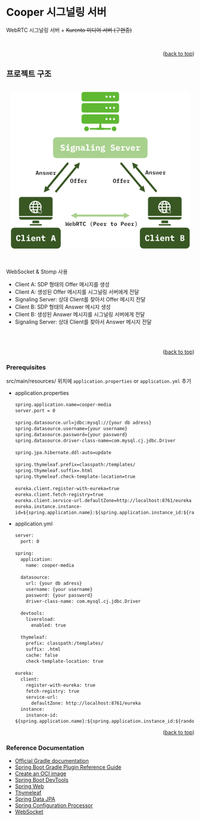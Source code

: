 <a name="readme-top"></a>
# Cooper 시그널링 서버

WebRTC 시그널링 서버 + ~~Kurento 미디어 서버 (구현중)~~

<br>

<p align="right">(<a href="#readme-top">back to top</a>)</p>

## 프로젝트 구조
<div align="center">
  <br>
  <img src="info/WebRTC Signaling.png" width="480">
</div>

<br>
<br>

  WebSocket & Stomp 사용
  - Client A: SDP 형태의 Offer 메시지를 생성
  - Client A: 생성된 Offer 메시지를 시그널링 서버에게 전달
  - Signaling Server: 상대 Client를 찾아서 Offer 메시지 전달
  - Client B: SDP 형태의 Answer 메시지 생성
  - Client B: 생성된 Answer 메시지를 시그널링 서버에게 전달
  - Signaling Server: 상대 Client를 찾아서 Answer 메시지 전달 

<br>
<br>


<p align="right">(<a href="#readme-top">back to top</a>)</p>

### Prerequisites

src/main/resources/ 위치에 `application.properties` or `application.yml` 추가
* application.properties
  ```
  spring.application.name=cooper-media
  server.port = 0

  spring.datasource.url=jdbc:mysql://{your db adress}
  spring.datasource.username={your username}
  spring.datasource.password={your password}
  spring.datasource.driver-class-name=com.mysql.cj.jdbc.Driver

  spring.jpa.hibernate.ddl-auto=update

  spring.thymeleaf.prefix=classpath:/templates/
  spring.thymeleaf.suffix=.html
  spring.thymeleaf.check-template-location=true

  eureka.client.register-with-eureka=true
  eureka.client.fetch-registry=true
  eureka.client.service-url.defaultZone=http://localhost:8761/eureka
  eureka.instance.instance-id=${spring.application.name}:${spring.application.instance_id:${random.value}}
  ```
* application.yml
  ```
  server:
    port: 0

  spring:
    application:
      name: cooper-media
  
    datasource:
      url: {your db adress}
      username: {your username}
      password: {your password}
      driver-class-name: com.mysql.cj.jdbc.Driver
  
    devtools:
      livereload:
        enabled: true
  
    thymeleaf:
      prefix: classpath:/templates/
      suffix: .html
      cache: false
      check-template-location: true
  
  eureka:
    client:
      register-with-eureka: true
      fetch-registry: true
      service-url:
        defaultZone: http://localhost:8761/eureka
    instance:
      instance-id: ${spring.application.name}:${spring.application.instance_id:${random.value}}
  ```
  
<p align="right">(<a href="#readme-top">back to top</a>)</p>

### Reference Documentation

* [Official Gradle documentation](https://docs.gradle.org)
* [Spring Boot Gradle Plugin Reference Guide](https://docs.spring.io/spring-boot/docs/3.2.4/gradle-plugin/reference/html/)
* [Create an OCI image](https://docs.spring.io/spring-boot/docs/3.2.4/gradle-plugin/reference/html/#build-image)
* [Spring Boot DevTools](https://docs.spring.io/spring-boot/docs/3.2.4/reference/htmlsingle/index.html#using.devtools)
* [Spring Web](https://docs.spring.io/spring-boot/docs/3.2.4/reference/htmlsingle/index.html#web)
* [Thymeleaf](https://docs.spring.io/spring-boot/docs/3.2.4/reference/htmlsingle/index.html#web.servlet.spring-mvc.template-engines)
* [Spring Data JPA](https://docs.spring.io/spring-boot/docs/3.2.4/reference/htmlsingle/index.html#data.sql.jpa-and-spring-data)
* [Spring Configuration Processor](https://docs.spring.io/spring-boot/docs/3.2.4/reference/htmlsingle/index.html#appendix.configuration-metadata.annotation-processor)
* [WebSocket](https://docs.spring.io/spring-boot/docs/3.2.4/reference/htmlsingle/index.html#messaging.websockets)

